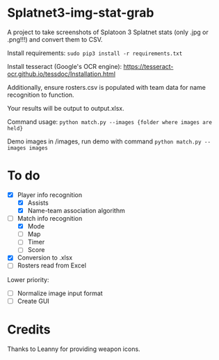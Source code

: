 # Splatnet3-img-stat-grab
 A project to take screenshots of Splatoon 3 Splatnet stats (only .jpg or .png!!!) and convert them to CSV.
 
 Install requirements: `sudo pip3 install -r requirements.txt`

 Install tesseract (Google's OCR engine): https://tesseract-ocr.github.io/tessdoc/Installation.html
 
 Additionally, ensure rosters.csv is populated with team data for name recognition to function.
 
 Your results will be output to output.xlsx.
 
 Command usage: `python match.py --images {folder where images are held}`
 
 Demo images in /images, run demo with command `python match.py --images images`
 
# To do
  - [X] Player info recognition
    - [X] Assists
    - [X] Name-team association algorithm
  - [ ] Match info recognition
    - [X] Mode
    - [ ] Map
    - [ ] Timer
    - [ ] Score
  - [X] Conversion to .xlsx
  - [ ] Rosters read from Excel
 
 Lower priority:
 
  - [ ] Normalize image input format
  - [ ] Create GUI

# Credits
 Thanks to Leanny for providing weapon icons.
